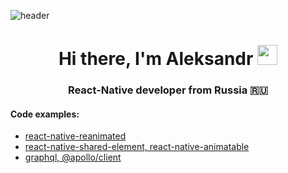 ![header](https://capsule-render.vercel.app/api?type=waving&color=gradient&height=280&section=header&text=Hello%20World!&fontSize=75&animation=fadeIn&fontAlignY=30&desc=Welcome%20to%20my%20GitHub%20profile!&descAlignY=55&descAlign=50)

<h1 align="center">Hi there, I'm Aleksandr
<img src="https://github.com/blackcater/blackcater/raw/main/images/Hi.gif" height="32"/></h1>
<h3 align="center">React-Native developer from Russia 🇷🇺</h3>

<h4>Code examples:</h4>
<ul>
  <li>
      <a href="https://github.com/trusasha/nytimes-app">react-native-reanimated</a>
  </li>
  <li>
      <a href="https://github.com/trusasha/transitions-app">react-native-shared-element, react-native-animatable</a>
  </li>
    <li>
      <a href="https://github.com/trusasha/podcast-app">graphql, @apollo/client</a>
  </li>
</ul>

<!--
**trusasha/trusasha** is a ✨ _special_ ✨ repository because its `README.md` (this file) appears on your GitHub profile.

<h3 align="left">My stack:</h3>



Here are some ideas to get you started:

- 🔭 I’m currently working on ...
- 🌱 I’m currently learning ...
- 👯 I’m looking to collaborate on ...
- 🤔 I’m looking for help with ...
- 💬 Ask me about ...
- 📫 How to reach me: ...
- 😄 Pronouns: ...
- ⚡ Fun fact: ...
-->

